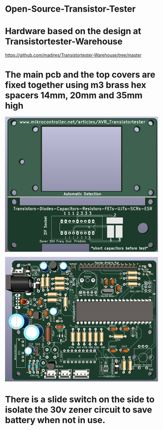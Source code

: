 # Open-Source-Transistor-Tester
# Hardware based on the design at  Transistortester-Warehouse
https://github.com/madires/Transistortester-Warehouse/tree/master
# The main pcb and the top covers are fixed together using m3 brass hex spacers 14mm, 20mm and 35mm high

<p align="center">
    <img src="img/tester_tops_PCB.png" alt="Icon" />

<p align="center">
    <img src="img/main-PCB.png" alt="Icon" />

# There is a slide switch on the side to isolate the 30v zener circuit to save battery when not in use.

